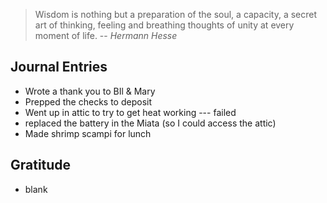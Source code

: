 > Wisdom is nothing but a preparation of the soul, a capacity, a secret art of thinking, feeling and breathing thoughts of unity at every moment of life.
> -- <cite>Hermann Hesse</cite>

## Journal Entries
- Wrote a thank you to BIl & Mary 
- Prepped the checks to deposit
- Went up in attic to try to get heat working --- failed
- replaced the battery in the Miata (so I could access the attic)
- Made shrimp scampi for lunch

## Gratitude
- blank


